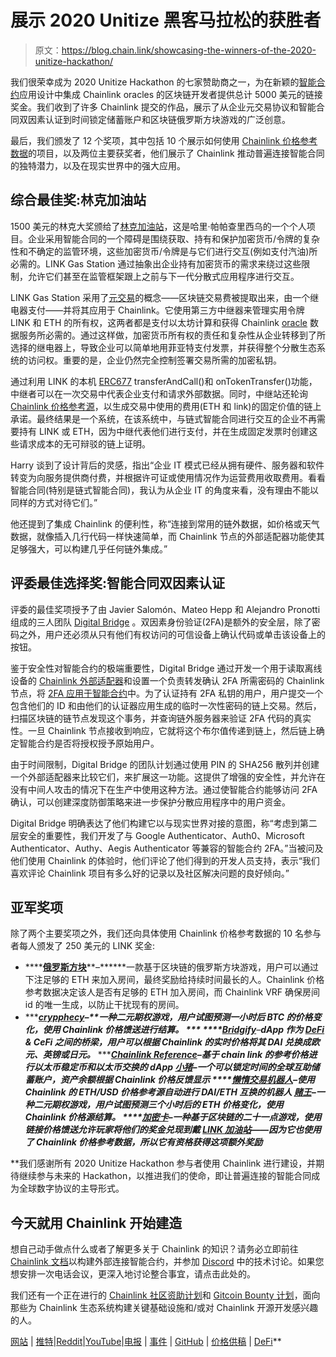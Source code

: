 # 展示 2020 Unitize 黑客马拉松的获胜者

> 原文：<https://blog.chain.link/showcasing-the-winners-of-the-2020-unitize-hackathon/>

我们很荣幸成为 2020 Unitize Hackathon 的七家赞助商之一，为在新颖的[智能合约](https://chain.link/education/smart-contracts)应用设计中集成 Chainlink oracles 的区块链开发者提供总计 5000 美元的链接奖金。我们收到了许多 Chainlink 提交的作品，展示了从企业元交易协议和智能合同双因素认证到时间锁定储蓄账户和区块链俄罗斯方块游戏的广泛创意。

最后，我们颁发了 12 个奖项，其中包括 10 个展示如何使用 [Chainlink 价格参考数据](https://data.chain.link/)的项目，以及两位主要获奖者，他们展示了 Chainlink 推动普遍连接智能合同的独特潜力，以及在现实世界中的强大应用。

## 综合最佳奖:林克加油站

1500 美元的林克大奖颁给了[林克加油站](https://github.com/pappas999/Link-Gas-Station)，这是哈里·帕帕查里西乌的一个个人项目。企业采用智能合同的一个障碍是围绕获取、持有和保护加密货币/令牌的复杂性和不确定的监管环境，这些加密货币/令牌是与它们进行交互(例如支付汽油)所必需的。LINK Gas Station 通过抽象出企业持有加密货币的需求来绕过这些限制，允许它们甚至在监管框架跟上之前与下一代分散式应用程序进行交互。

LINK Gas Station 采用了[元交易](https://defirate.com/meta-transactions/)的概念——区块链交易费被提取出来，由一个继电器支付——并将其应用于 Chainlink。它使用第三方中继器来管理实用令牌 LINK 和 ETH 的所有权，这两者都是支付以太坊计算和获得 Chainlink [oracle](https://chain.link/education/blockchain-oracles) 数据服务所必需的。通过这样做，加密货币所有权的责任和复杂性从企业转移到了所选择的继电器上，导致企业可以简单地用菲亚特支付发票，并获得整个分散生态系统的访问权。重要的是，企业仍然完全控制签署交易所需的加密私钥。

通过利用 LINK 的本机 [ERC677](https://github.com/ethereum/EIPs/issues/677) transferAndCall()和 onTokenTransfer()功能，中继者可以在一次交易中代表企业支付和请求外部数据。同时，中继站还轮询 [Chainlink 价格参考源](https://data.chain.link/)，以生成交易中使用的费用(ETH 和 link)的固定价值的链上承诺。最终结果是一个系统，在该系统中，与链式智能合同进行交互的企业不再需要持有 LINK 或 ETH，因为中继代表他们进行支付，并在生成固定发票时创建这些请求成本的无可辩驳的链上证明。

Harry 谈到了设计背后的灵感，指出“企业 IT 模式已经从拥有硬件、服务器和软件转变为向服务提供商付费，并根据许可证或使用情况作为运营费用收取费用。看看智能合同(特别是链式智能合同)，我认为从企业 IT 的角度来看，没有理由不能以同样的方式对待它们。”

他还提到了集成 Chainlink 的便利性，称“连接到常用的链外数据，如价格或天气数据，就像插入几行代码一样快速简单，而 Chainlink 节点的外部适配器功能使其足够强大，可以构建几乎任何链外集成。”

## 评委最佳选择奖:智能合同双因素认证

评委的最佳奖项授予了由 Javier Salomón、Mateo Hepp 和 Alejandro Pronotti 组成的三人团队 [Digital Bridge](http://digitalbridge.sismatech.com.ar/) 。双因素身份验证(2FA)是额外的安全层，除了密码之外，用户还必须从只有他们有权访问的可信设备上确认代码或单击该设备上的按钮。

鉴于安全性对智能合约的极端重要性，Digital Bridge 通过开发一个用于读取离线设备的 [Chainlink 外部适配器](https://docs.chain.link/docs/external-adapters)和设置一个负责转发确认 2FA 所需密码的 Chainlink 节点，将 [2FA 应用于智能合约](https://github.com/apronotti/2fa-for-smartcontracts)中。为了认证持有 2FA 私钥的用户，用户提交一个包含他们的 ID 和由他们的认证器应用生成的临时一次性密码的链上交易。然后，扫描区块链的链节点发现这个事务，并查询链外服务器来验证 2FA 代码的真实性。一旦 Chainlink 节点接收到响应，它就将这个布尔值传递到链上，然后链上确定智能合约是否将授权授予原始用户。

由于时间限制，Digital Bridge 的团队计划通过使用 PIN 的 SHA256 散列并创建一个外部适配器来比较它们，来扩展这一功能。这提供了增强的安全性，并允许在没有中间人攻击的情况下在生产中使用这种方法。通过使智能合约能够访问 2FA 确认，可以创建深度防御策略来进一步保护分散应用程序中的用户资金。

Digital Bridge 明确表达了他们构建它以与现实世界对接的意图，称“考虑到第二层安全的重要性，我们开发了与 Google Authenticator、Auth0、Microsoft Authenticator、Authy、Aegis Authenticator 等兼容的智能合约 2FA。”当被问及他们使用 Chainlink 的体验时，他们评论了他们得到的开发人员支持，表示“我们喜欢评论 Chainlink 项目有多么好的记录以及社区解决问题的良好倾向。”

## 亚军奖项

除了两个主要奖项之外，我们还向具体使用 Chainlink 价格参考数据的 10 名参与者每人颁发了 250 美元的 LINK 奖金:

*   ****[**俄罗斯方块**](https://github.com/mul1sh/tetrion)**–******一款基于区块链的俄罗斯方块游戏，用户可以通过下注足够的 ETH 来加入房间，最终奖励给持续时间最长的人。Chainlink 价格参考数据决定该人是否有足够的 ETH 加入房间，而 Chainlink VRF 确保房间 id 的唯一生成，以防止干扰现有的房间。
*   ****[**crypphecy**](https://github.com/DrNguyen2525/Crypto_Supreme_Prophecy)**–****一种二元期权游戏，用户试图预测一小时后 BTC 的价格变化，使用 Chainlink 价格馈送进行结算。**
***   ****[**Bridgify**](https://github.com/viraj124/Bridgify)**–****dApp 作为 [DeFi](https://chain.link/education/defi) & CeFi 之间的桥梁，用户可以根据 Chainlink 的实时价格将其 DAI 兑换成欧元、英镑或日元。*****   ****[**Chainlink Reference**](https://github.com/azizyano/chainlink-reference-price-eth-usdl)**–******基于 chain link 的参考价格进行以太币稳定币和以太币交换的 dApp*   [**小猪**](https://github.com/colinbowen/piggy)**–**一个可以锁定时间的全球互助储蓄账户，资产余额根据 Chainlink 价格反馈显示*   ****[**懒惰交易机器人**](https://github.com/Usman75/Lazy-trader-bot)**–******使用 Chainlink 的 ETH/USD 价格参考源自动进行 DAI/ETH 互换的机器人*   [**赌王**](https://github.com/vinhyenvodoi98/ChainLink_Unitize_-SFBW-_Hackathon)**–**一种二元期权游戏，用户试图预测三个小时后的 ETH 价格变化，使用 Chainlink 价格源结算。*   ****[**加密卡**](https://github.com/littlezigy/crypto-cards)**–****一种基于区块链的二十一点游戏，使用链接价格馈送允许玩家将他们的奖金兑现到戴*****   [**LINK 加油站**](https://github.com/pappas999/Link-Gas-Station)——因为它也使用了 Chainlink 价格参考数据，所以它有资格获得这项额外奖励******

 **我们感谢所有 2020 Unitize Hackathon 参与者使用 Chainlink 进行建设，并期待继续参与未来的 Hackathon，以推进我们的使命，即让普遍连接的智能合同成为全球数字协议的主导形式。

## **今天就用 Chainlink 开始建造**

想自己动手做点什么或者了解更多关于 Chainlink 的知识？请务必立即前往 [Chainlink 文档](https://docs.chain.link/docs/getting-started)以构建外部连接智能合约，并参加 [Discord](https://discordapp.com/invite/aSK4zew) 中的技术讨论。如果您想安排一次电话会议，更深入地讨论整合事宜，请点击此处的。

我们还有一个正在进行的 [Chainlink 社区资助计划](https://blog.chain.link/introducing-the-chainlink-community-grant-program/)和 [Gitcoin Bounty 计划](https://gitcoin.co/issue/smartcontractkit/chainlink/3239/100023497)，面向那些为 Chainlink 生态系统构建关键基础设施和/或对 Chainlink 开源开发感兴趣的人。

[网站](https://chain.link/) | [推特](https://twitter.com/chainlink)|[Reddit](https://www.reddit.com/r/Chainlink/)|[YouTube](https://www.youtube.com/channel/UCnjkrlqaWEBSnKZQ71gdyFA)|[电报](https://t.me/chainlinkofficial) | [事件](https://blog.chain.link/tag/events/) | [GitHub](https://github.com/smartcontractkit/chainlink) | [价格供稿](https://feeds.chain.link/) | [DeFi](https://defi.chain.link/)**
